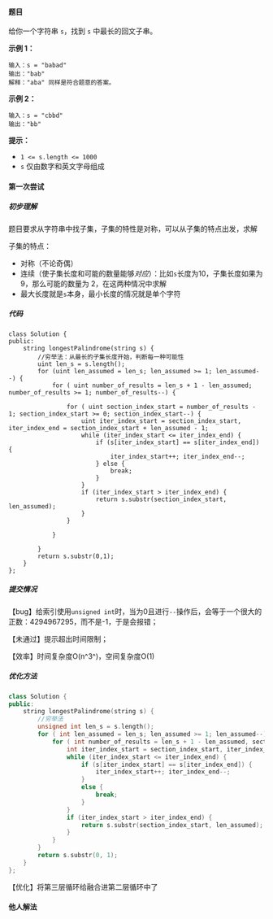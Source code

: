 #### 题目

给你一个字符串 `s`，找到 `s` 中最长的回文子串。

 

**示例 1：**

```
输入：s = "babad"
输出："bab"
解释："aba" 同样是符合题意的答案。
```

**示例 2：**

```
输入：s = "cbbd"
输出："bb"
```

 

**提示：**

- `1 <= s.length <= 1000`
- `s` 仅由数字和英文字母组成



#### 第一次尝试

##### 初步理解

题目要求从字符串中找子集，子集的特性是对称，可以从子集的特点出发，求解

子集的特点：

+ 对称（不论奇偶）
+ 连续（使子集长度和可能的数量能够*对应*）：比如`s`长度为10，子集长度如果为9，那么可能的数量为 2，在这两种情况中求解
+ 最大长度就是`s`本身，最小长度的情况就是单个字符



##### 代码

```c++\
class Solution {
public:
    string longestPalindrome(string s) {
        //穷举法：从最长的子集长度开始，判断每一种可能性
        uint len_s = s.length();
        for (uint len_assumed = len_s; len_assumed >= 1; len_assumed--) {
            for ( uint number_of_results = len_s + 1 - len_assumed; number_of_results >= 1; number_of_results--) {
            	
                for ( uint section_index_start = number_of_results - 1; section_index_start >= 0; section_index_start--) {
                    uint iter_index_start = section_index_start, iter_index_end = section_index_start + len_assumed - 1;
                    while (iter_index_start <= iter_index_end) {
                        if (s[iter_index_start] == s[iter_index_end]) { 
                            iter_index_start++; iter_index_end--; 
                        } else {
                            break;
                        }
                    }
                    if (iter_index_start > iter_index_end) { 
                        return s.substr(section_index_start, len_assumed); 
                    }
                }
                
            }
            
        }
        return s.substr(0,1);
    }
};
```

##### 提交情况

【bug】给索引使用`unsigned int`时，当为0且进行`--`操作后，会等于一个很大的正数：4294967295，而不是-1，于是会报错；

【未通过】提示超出时间限制；

【效率】时间复杂度O(n^3^)，空间复杂度O(1)

##### 优化方法

```c++
class Solution {
public:
    string longestPalindrome(string s) {
        //穷举法
        unsigned int len_s = s.length();
        for ( int len_assumed = len_s; len_assumed >= 1; len_assumed--) {
            for ( int number_of_results = len_s + 1 - len_assumed, section_index_start = 0; number_of_results >= 1; number_of_results--, section_index_start++) {
                int iter_index_start = section_index_start, iter_index_end = section_index_start + len_assumed - 1;
                while (iter_index_start <= iter_index_end) {
                    if (s[iter_index_start] == s[iter_index_end]) {
                        iter_index_start++; iter_index_end--;
                    }
                    else {
                        break;
                    }
                }
                if (iter_index_start > iter_index_end) {
                    return s.substr(section_index_start, len_assumed);
                }
            }
        }
        return s.substr(0, 1);
    }
};
```

【优化】将第三层循环给融合进第二层循环中了

#### 他人解法

